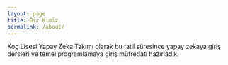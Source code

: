 ```yaml
---
layout: page
title: Biz Kimiz
permalink: /about/
---
```

Koç Lisesi Yapay Zeka Takımı olarak bu tatil süresince yapay zekaya giriş dersleri ve temel programlamaya giriş müfredatı hazırladık.
